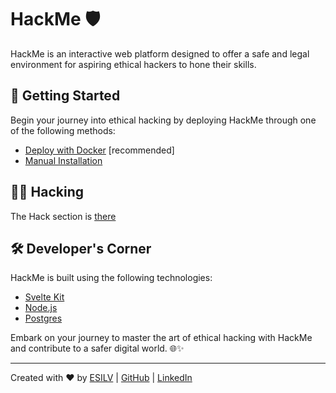 # HackMe 🛡️

HackMe is an interactive web platform designed to offer a safe and legal environment for aspiring ethical hackers to hone their skills.

## 🚀 Getting Started

Begin your journey into ethical hacking by deploying HackMe through one of the following methods:

- [Deploy with Docker](Documentation/installation/docker.md) [recommended]
- [Manual Installation](Documentation/installation/manual.md)

## 🧙🏻 Hacking

The Hack section is [there](Documentation/hack.md)

## 🛠️ Developer's Corner

HackMe is built using the following technologies:

- [Svelte Kit](https://kit.svelte.dev/)
- [Node.js](https://nodejs.org/en/)
- [Postgres](https://www.postgresql.org/download/)

Embark on your journey to master the art of ethical hacking with HackMe and contribute to a safer digital world. 🌐✨

---

Created with ❤️ by [ESILV](https://www.esilv.fr/) | [GitHub](https://github.com/GuillaumeDorschner) | [LinkedIn](https://www.linkedin.com/in/guillaume-dorschner/)
